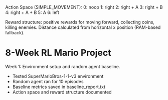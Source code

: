 Action Space (SIMPLE_MOVEMENT):
0: noop
1: right
2: right + A
3: right + B
4: right + A + B
5: A
6: left

Reward structure: positive rewards for moving forward, collecting coins, killing enemies.
Distance calculated from horizontal x position (RAM-based fallback).

# 8-Week RL Mario Project

Week 1: Environment setup and random agent baseline.
- Tested SuperMarioBros-1-1-v3 environment
- Random agent ran for 10 episodes
- Baseline metrics saved in baseline_report.txt
- Action space and reward structure documented

